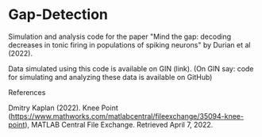 # Gap-Detection
Simulation and analysis code for the paper "Mind the gap: decoding decreases in tonic firing in populations of spiking neurons" by Durian et al (2022).

Data simulated using this code is available on GIN (link). (On GIN say: code for simulating and analyzing these data is available on GitHub)

References

Dmitry Kaplan (2022). Knee Point (https://www.mathworks.com/matlabcentral/fileexchange/35094-knee-point), MATLAB Central File Exchange. Retrieved April 7, 2022.

